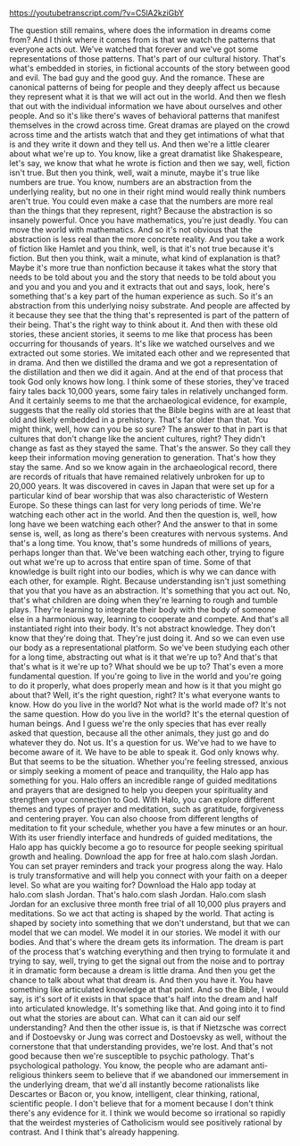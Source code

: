 https://youtubetranscript.com/?v=C5lA2kziGbY

 The question still remains, where does the information in dreams come from? And I think where it comes from is that we watch the patterns that everyone acts out. We've watched that forever and we've got some representations of those patterns. That's part of our cultural history. That's what's embedded in stories, in fictional accounts of the story between good and evil. The bad guy and the good guy. And the romance. These are canonical patterns of being for people and they deeply affect us because they represent what it is that we will act out in the world. And then we flesh that out with the individual information we have about ourselves and other people. And so it's like there's waves of behavioral patterns that manifest themselves in the crowd across time. Great dramas are played on the crowd across time and the artists watch that and they get intimations of what that is and they write it down and they tell us. And then we're a little clearer about what we're up to. You know, like a great dramatist like Shakespeare, let's say, we know that what he wrote is fiction and then we say, well, fiction isn't true. But then you think, well, wait a minute, maybe it's true like numbers are true. You know, numbers are an abstraction from the underlying reality, but no one in their right mind would really think numbers aren't true. You could even make a case that the numbers are more real than the things that they represent, right? Because the abstraction is so insanely powerful. Once you have mathematics, you're just deadly. You can move the world with mathematics. And so it's not obvious that the abstraction is less real than the more concrete reality. And you take a work of fiction like Hamlet and you think, well, is that it's not true because it's fiction. But then you think, wait a minute, what kind of explanation is that? Maybe it's more true than nonfiction because it takes what the story that needs to be told about you and the story that needs to be told about you and you and you and you and it extracts that out and says, look, here's something that's a key part of the human experience as such. So it's an abstraction from this underlying noisy substrate. And people are affected by it because they see that the thing that's represented is part of the pattern of their being. That's the right way to think about it. And then with these old stories, these ancient stories, it seems to me like that process has been occurring for thousands of years. It's like we watched ourselves and we extracted out some stories. We imitated each other and we represented that in drama. And then we distilled the drama and we got a representation of the distillation and then we did it again. And at the end of that process that took God only knows how long. I think some of these stories, they've traced fairy tales back 10,000 years, some fairy tales in relatively unchanged form. And it certainly seems to me that the archaeological evidence, for example, suggests that the really old stories that the Bible begins with are at least that old and likely embedded in a prehistory. That's far older than that. You might think, well, how can you be so sure? The answer to that in part is that cultures that don't change like the ancient cultures, right? They didn't change as fast as they stayed the same. That's the answer. So they call they keep their information moving generation to generation. That's how they stay the same. And so we know again in the archaeological record, there are records of rituals that have remained relatively unbroken for up to 20,000 years. It was discovered in caves in Japan that were set up for a particular kind of bear worship that was also characteristic of Western Europe. So these things can last for very long periods of time. We're watching each other act in the world. And then the question is, well, how long have we been watching each other? And the answer to that in some sense is, well, as long as there's been creatures with nervous systems. And that's a long time. You know, that's some hundreds of millions of years, perhaps longer than that. We've been watching each other, trying to figure out what we're up to across that entire span of time. Some of that knowledge is built right into our bodies, which is why we can dance with each other, for example. Right. Because understanding isn't just something that you that you have as an abstraction. It's something that you act out. No, that's what children are doing when they're learning to rough and tumble plays. They're learning to integrate their body with the body of someone else in a harmonious way, learning to cooperate and compete. And that's all instantiated right into their body. It's not abstract knowledge. They don't know that they're doing that. They're just doing it. And so we can even use our body as a representational platform. So we've been studying each other for a long time, abstracting out what is it that we're up to? And that's that that's what is it we're up to? What should we be up to? That's even a more fundamental question. If you're going to live in the world and you're going to do it properly, what does properly mean and how is it that you might go about that? Well, it's the right question, right? It's what everyone wants to know. How do you live in the world? Not what is the world made of? It's not the same question. How do you live in the world? It's the eternal question of human beings. And I guess we're the only species that has ever really asked that question, because all the other animals, they just go and do whatever they do. Not us. It's a question for us. We've had to we have to become aware of it. We have to be able to speak it. God only knows why. But that seems to be the situation. Whether you're feeling stressed, anxious or simply seeking a moment of peace and tranquility, the Halo app has something for you. Halo offers an incredible range of guided meditations and prayers that are designed to help you deepen your spirituality and strengthen your connection to God. With Halo, you can explore different themes and types of prayer and meditation, such as gratitude, forgiveness and centering prayer. You can also choose from different lengths of meditation to fit your schedule, whether you have a few minutes or an hour. With its user friendly interface and hundreds of guided meditations, the Halo app has quickly become a go to resource for people seeking spiritual growth and healing. Download the app for free at halo.com slash Jordan. You can set prayer reminders and track your progress along the way. Halo is truly transformative and will help you connect with your faith on a deeper level. So what are you waiting for? Download the Halo app today at halo.com slash Jordan. That's halo.com slash Jordan. Halo.com slash Jordan for an exclusive three month free trial of all 10,000 plus prayers and meditations. So we act that acting is shaped by the world. That acting is shaped by society into something that we don't understand, but that we can model that we can model. We model it in our stories. We model it with our bodies. And that's where the dream gets its information. The dream is part of the process that's watching everything and then trying to formulate it and trying to say, well, trying to get the signal out from the noise and to portray it in dramatic form because a dream is little drama. And then you get the chance to talk about what that dream is. And then you have it. You have something like articulated knowledge at that point. And so the Bible, I would say, is it's sort of it exists in that space that's half into the dream and half into articulated knowledge. It's something like that. And going into it to find out what the stories are about can. What can it can aid our self understanding? And then the other issue is, is that if Nietzsche was correct and if Dostoevsky or Jung was correct and Dostoevsky as well, without the cornerstone that that understanding provides, we're lost. And that's not good because then we're susceptible to psychic pathology. That's psychological pathology. You know, the people who are adamant anti-religious thinkers seem to believe that if we abandoned our immersement in the underlying dream, that we'd all instantly become rationalists like Descartes or Bacon or, you know, intelligent, clear thinking, rational, scientific people. I don't believe that for a moment because I don't think there's any evidence for it. I think we would become so irrational so rapidly that the weirdest mysteries of Catholicism would see positively rational by contrast. And I think that's already happening.